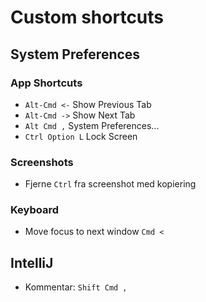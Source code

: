 # Custom shortcuts

## System Preferences

### App Shortcuts
- `Alt-Cmd <-` Show Previous Tab
- `Alt-Cmd ->` Show Next Tab
- `Alt Cmd ,` System Preferences...
- `Ctrl Option L` Lock Screen

### Screenshots
- Fjerne `Ctrl` fra screenshot med kopiering

### Keyboard
- Move focus to next window `Cmd <`

## IntelliJ
- Kommentar: `Shift Cmd ,`
